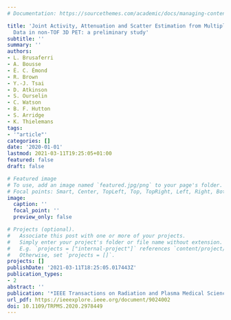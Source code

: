 ```yaml
---
# Documentation: https://sourcethemes.com/academic/docs/managing-content/

title: 'Joint Activity, Attenuation and Scatter Estimation from Multiple Energy Window
  Data in non-TOF 3D PET: a preliminary study'
subtitle: ''
summary: ''
authors:
- L. Brusaferri
- A. Bousse
- É. C. Émond
- R. Brown
- Y.-J. Tsai
- D. Atkinson
- S. Ourselin
- C. Watson
- B. F. Hutton
- S. Arridge
- K. Thielemans
tags:
- '"article"'
categories: []
date: '2020-01-01'
lastmod: 2021-03-11T19:25:05+01:00
featured: false
draft: false

# Featured image
# To use, add an image named `featured.jpg/png` to your page's folder.
# Focal points: Smart, Center, TopLeft, Top, TopRight, Left, Right, BottomLeft, Bottom, BottomRight.
image:
  caption: ''
  focal_point: ''
  preview_only: false

# Projects (optional).
#   Associate this post with one or more of your projects.
#   Simply enter your project's folder or file name without extension.
#   E.g. `projects = ["internal-project"]` references `content/project/deep-learning/index.md`.
#   Otherwise, set `projects = []`.
projects: []
publishDate: '2021-03-11T18:25:05.017443Z'
publication_types:
- 2
abstract: ''
publication: '*IEEE Transactions on Radiation and Plasma Medical Sciences*'
url_pdf: https://ieeexplore.ieee.org/document/9024002
doi: 10.1109/TRPMS.2020.2978449
---
```

